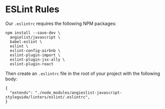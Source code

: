 # ESLint Rules

Our `.eslintrc` requires the following NPM packages:

```
npm install --save-dev \
  angielist/javascript \
  babel-eslint \
  eslint \
  eslint-config-airbnb \
  eslint-plugin-import \
  eslint-plugin-jsx-ally \
  eslint-plugin-react
```

Then create an `.eslintrc` file in the root of your project with the following body:
```
{
  "extends": "./node_modules/angieslist-javascript-styleguide/linters/eslint/.eslintrc",
}
```
